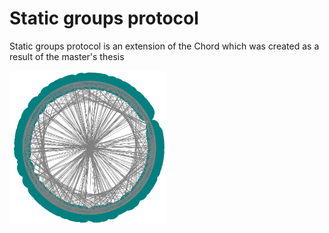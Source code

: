 # Static groups protocol

Static groups protocol is an extension of the Chord which was created as a result of the master's thesis

<img src="master-thesis/graph27.png" width="50%">
